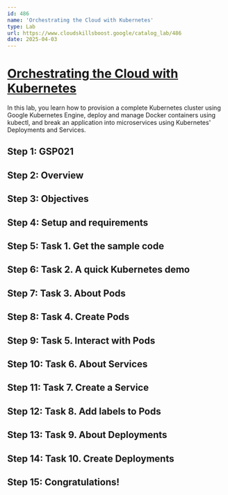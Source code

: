```yaml
---
id: 486
name: 'Orchestrating the Cloud with Kubernetes'
type: Lab
url: https://www.cloudskillsboost.google/catalog_lab/486
date: 2025-04-03
---
```


# [Orchestrating the Cloud with Kubernetes](https://www.cloudskillsboost.google/catalog_lab/486)

In this lab, you learn how to provision a complete Kubernetes cluster using Google Kubernetes Engine, deploy and manage Docker containers using kubectl, and break an application into microservices using Kubernetes' Deployments and Services.

## Step 1: GSP021

## Step 2: Overview

## Step 3: Objectives

## Step 4: Setup and requirements

## Step 5: Task 1. Get the sample code

## Step 6: Task 2. A quick Kubernetes demo

## Step 7: Task 3. About Pods

## Step 8: Task 4. Create Pods

## Step 9: Task 5. Interact with Pods

## Step 10: Task 6. About Services

## Step 11: Task 7. Create a Service

## Step 12: Task 8. Add labels to Pods

## Step 13: Task 9. About Deployments

## Step 14: Task 10. Create Deployments

## Step 15: Congratulations!
